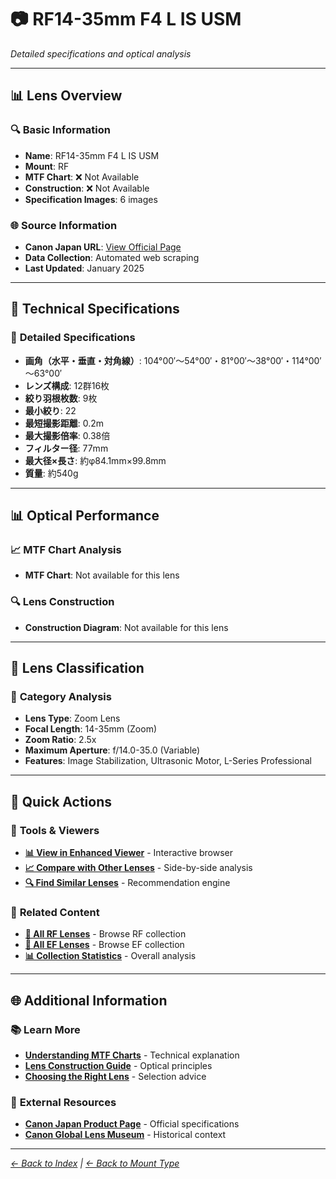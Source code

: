 # 📷 RF14-35mm F4 L IS USM

*Detailed specifications and optical analysis*

---

## 📊 **Lens Overview**

### 🔍 **Basic Information**
- **Name**: RF14-35mm F4 L IS USM
- **Mount**: RF
- **MTF Chart**: ❌ Not Available
- **Construction**: ❌ Not Available
- **Specification Images**: 6 images

### 🌐 **Source Information**
- **Canon Japan URL**: [View Official Page](https://personal.canon.jp/product/camera/rf/rf14-35-f4l)
- **Data Collection**: Automated web scraping
- **Last Updated**: January 2025

---

## 🔧 **Technical Specifications**

### 📏 **Detailed Specifications**
- **画角（水平・垂直・対角線）**: 104°00′～54°00′・81°00′～38°00′・114°00′～63°00′
- **レンズ構成**: 12群16枚
- **絞り羽根枚数**: 9枚
- **最小絞り**: 22
- **最短撮影距離**: 0.2m
- **最大撮影倍率**: 0.38倍
- **フィルター径**: 77mm
- **最大径×長さ**: 約φ84.1mm×99.8mm
- **質量**: 約540g

---

## 📊 **Optical Performance**

### 📈 **MTF Chart Analysis**
- **MTF Chart**: Not available for this lens

### 🔍 **Lens Construction**
- **Construction Diagram**: Not available for this lens

---

## 🎯 **Lens Classification**

### 📝 **Category Analysis**
- **Lens Type**: Zoom Lens
- **Focal Length**: 14-35mm (Zoom)
- **Zoom Ratio**: 2.5x
- **Maximum Aperture**: f/14.0-35.0 (Variable)
- **Features**: Image Stabilization, Ultrasonic Motor, L-Series Professional

---

## 📱 **Quick Actions**

### 🔧 **Tools & Viewers**
- **[📊 View in Enhanced Viewer](../../canon_enhanced_mtf_viewer.html)** - Interactive browser
- **[📈 Compare with Other Lenses](../../analysis/mtf_comparison.md)** - Side-by-side analysis
- **[🔍 Find Similar Lenses](../../lens_finder.md)** - Recommendation engine

### 📂 **Related Content**
- **[🔵 All RF Lenses](../rf_lenses.md)** - Browse RF collection
- **[🔴 All EF Lenses](../ef_lenses.md)** - Browse EF collection
- **[📊 Collection Statistics](../statistics.md)** - Overall analysis

---

## 🌐 **Additional Information**

### 📚 **Learn More**
- **[Understanding MTF Charts](../education/understanding_mtf.md)** - Technical explanation
- **[Lens Construction Guide](../education/lens_construction.md)** - Optical principles
- **[Choosing the Right Lens](../education/lens_selection.md)** - Selection advice

### 🔗 **External Resources**
- **[Canon Japan Product Page](https://personal.canon.jp/product/camera/rf/rf14-35-f4l)** - Official specifications
- **[Canon Global Lens Museum](https://global.canon/en/c-museum/lens.html)** - Historical context

---

*[← Back to Index](../../index.md) | [← Back to Mount Type](../rf_lenses.md)*
